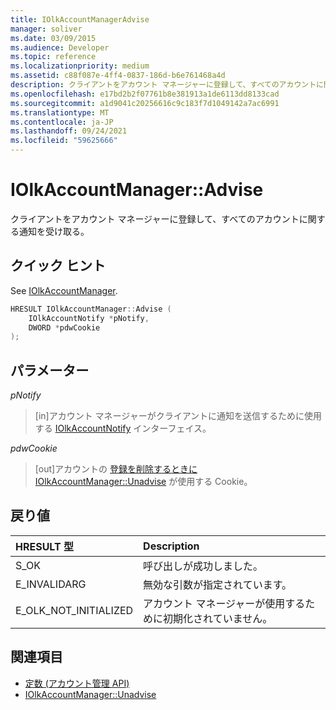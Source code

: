 ```yaml
---
title: IOlkAccountManagerAdvise
manager: soliver
ms.date: 03/09/2015
ms.audience: Developer
ms.topic: reference
ms.localizationpriority: medium
ms.assetid: c88f087e-4ff4-0837-186d-b6e761468a4d
description: クライアントをアカウント マネージャーに登録して、すべてのアカウントに関する通知を受け取る。
ms.openlocfilehash: e17bd2b2f07761b8e381913a1de6113dd8133cad
ms.sourcegitcommit: a1d9041c20256616c9c183f7d1049142a7ac6991
ms.translationtype: MT
ms.contentlocale: ja-JP
ms.lasthandoff: 09/24/2021
ms.locfileid: "59625666"
---
```

# <a name="iolkaccountmanageradvise"></a>IOlkAccountManager::Advise

クライアントをアカウント マネージャーに登録して、すべてのアカウントに関する通知を受け取る。
  
## <a name="quick-info"></a>クイック ヒント

See [IOlkAccountManager](iolkaccountmanager.md).
  
```cpp
HRESULT IOlkAccountManager::Advise (  
    IOlkAccountNotify *pNotify, 
    DWORD *pdwCookie 
);
```

## <a name="parameters"></a>パラメーター

_pNotify_
  
> [in]アカウント マネージャーがクライアントに通知を送信するために使用する [IOlkAccountNotify](iolkaccountnotify.md) インターフェイス。 
    
_pdwCookie_
  
> [out]アカウントの [登録を削除するときに IOlkAccountManager::Unadvise](iolkaccountmanager-unadvise.md) が使用する Cookie。 
    
## <a name="return-values"></a>戻り値

|**HRESULT 型**|**Description**|
|:-----|:-----|
|S_OK  <br/> |呼び出しが成功しました。  <br/> |
|E_INVALIDARG  <br/> |無効な引数が指定されています。  <br/> |
|E_OLK_NOT_INITIALIZED  <br/> |アカウント マネージャーが使用するために初期化されていません。  <br/> |
   
## <a name="see-also"></a>関連項目

- [定数 (アカウント管理 API)](constants-account-management-api.md)  
- [IOlkAccountManager::Unadvise](iolkaccountmanager-unadvise.md)

